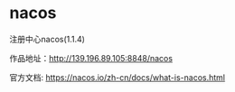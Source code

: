 # nacos
注册中心nacos(1.1.4)

作品地址：http://139.196.89.105:8848/nacos

官方文档: https://nacos.io/zh-cn/docs/what-is-nacos.html
